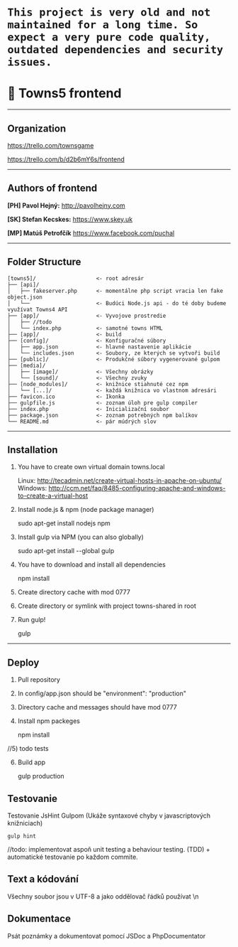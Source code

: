# `This project is very old and not maintained for a long time. So expect a very pure code quality, outdated dependencies and security issues.`

# 🌆 Towns5 frontend

* * *

## Organization

https://trello.com/townsgame

https://trello.com/b/d2b6mY6s/frontend

* * *

## Authors of frontend

**[PH] Pavol Hejný:** http://pavolhejny.com

**[SK] Stefan Kecskes:** https://www.skey.uk

**[MP] Matúš Petrofčík** https://www.facebook.com/puchal



* * *

## Folder Structure


	[towns5]/                   <- root adresár
	├── [api]/
	│   ├── fakeserver.php      <- momentálne php script vracia len fake object.json
	│   └──                     <- Budúci Node.js api - do té doby budeme využívat Towns4 API
	├── [app]/                  <- Vyvojove prostredie
	│   ├── //todo
	│   └── index.php           <- samotné towns HTML
	├── [app]/      			<- build
	├── [config]/               <- Konfiguračné súbory
	│   ├── app.json            <- hlavné nastavenie aplikácie
	│   └── includes.json       <- Soubory, ze kterých se vytvoři build
	├── [public]/               <- Produkčné súbory vygenerované gulpom     
	├── [media]/
	│   ├── [image]/            <- Všechny obrázky
    │   └── [sound]/            <- Všechny zvuky
	├── [node_modules]/         <- knižnice stiahnuté cez npm
    │   └── [...]/              <- každá knižnica vo vlastnom adresári
	├── favicon.ico             <- Ikonka
	├── gulpfile.js             <- zoznam úloh pre gulp compiler
	├── index.php               <- Inicializační soubor
	├── package.json            <- zoznam potrebných npm balíkov
	└── README.md               <- pár múdrých slov
	


* * *

## Installation


1. You have to create own virtual domain towns.local

    Linux: http://tecadmin.net/create-virtual-hosts-in-apache-on-ubuntu/
    Windows: http://ccm.net/faq/8485-configuring-apache-and-windows-to-create-a-virtual-host
    

2. Install node.js & npm (node package manager)


	sudo apt-get install nodejs npm
	
	
	
3. Install gulp via NPM (you can also globally)  


	sudo apt-get install --global gulp


4. You have to download and install all dependencies 


	npm install

	
5. Create directory cache with mod 0777


6. Create directory or symlink with project towns-shared in root


7. Run gulp!


	gulp
	
* * *	

## Deploy

1) Pull repository

2) In config/app.json should be "environment": "production"
	
3) Directory cache and messages should have mod 0777
	
4) Install npm packeges

	npm install
	
//5) todo tests
	
	
6) Build app

	gulp production
	
	

## Testovanie

Testovanie JsHint Gulpom (Ukáže syntaxové chyby v javascriptových knižniciach)

	gulp hint
	
//todo: implementovat aspoň unit testing a behaviour testing. (TDD) + automatické testovanie po každom commite.
	


## Text a kódování


Všechny soubor jsou v UTF-8 a jako oddělovač řádků používat \n


## Dokumentace

Psát poznámky a dokumentovat pomocí JSDoc a PhpDocumentator
